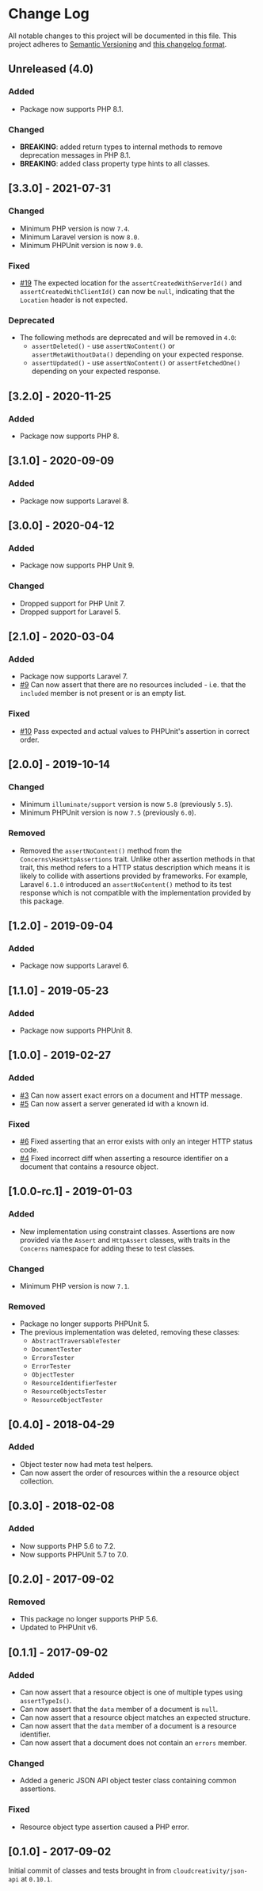 # Change Log

All notable changes to this project will be documented in this file. This project adheres to
[Semantic Versioning](http://semver.org/) and [this changelog format](http://keepachangelog.com/).

## Unreleased (4.0)

### Added

- Package now supports PHP 8.1.

### Changed

- **BREAKING**: added return types to internal methods to remove deprecation messages in PHP 8.1.
- **BREAKING**: added class property type hints to all classes.

## [3.3.0] - 2021-07-31

### Changed

- Minimum PHP version is now `7.4`.
- Minimum Laravel version is now `8.0`.
- Minimum PHPUnit version is now `9.0`.

### Fixed

- [#19](https://github.com/cloudcreativity/json-api-testing/issues/19) The expected location for the
  `assertCreatedWithServerId()` and `assertCreatedWithClientId()` can now be `null`, indicating that the `Location`
  header is not expected.

### Deprecated

- The following methods are deprecated and will be removed in `4.0`:
  - `assertDeleted()` - use `assertNoContent()` or `assertMetaWithoutData()` depending on your expected response.
  - `assertUpdated()` - use `assertNoContent()` or `assertFetchedOne()` depending on your expected response.

## [3.2.0] - 2020-11-25

### Added
- Package now supports PHP 8.

## [3.1.0] - 2020-09-09

### Added
- Package now supports Laravel 8.

## [3.0.0] - 2020-04-12

### Added
- Package now supports PHP Unit 9.

### Changed
- Dropped support for PHP Unit 7.
- Dropped support for Laravel 5.

## [2.1.0] - 2020-03-04

### Added
- Package now supports Laravel 7.
- [#9](https://github.com/cloudcreativity/json-api-testing/issues/9)
Can now assert that there are no resources included - i.e. that the `included` member is not present
or is an empty list.

### Fixed
- [#10](https://github.com/cloudcreativity/json-api-testing/pull/10)
Pass expected and actual values to PHPUnit's assertion in correct order.

## [2.0.0] - 2019-10-14

### Changed
- Minimum `illuminate/support` version is now `5.8` (previously `5.5`).
- Minimum PHPUnit version is now `7.5` (previously `6.0`).

### Removed
- Removed the `assertNoContent()` method from the `Concerns\HasHttpAssertions` trait. Unlike other
assertion methods in that trait, this method refers to a HTTP status description which means it is
likely to collide with assertions provided by frameworks. For example, Laravel `6.1.0` introduced
an `assertNoContent()` method to its test response which is not compatible with the implementation
provided by this package.

## [1.2.0] - 2019-09-04

### Added
- Package now supports Laravel 6.

## [1.1.0] - 2019-05-23

### Added
- Package now supports PHPUnit 8.

## [1.0.0] - 2019-02-27

### Added
- [#3](https://github.com/cloudcreativity/json-api-testing/issues/3)
Can now assert exact errors on a document and HTTP message.
- [#5](https://github.com/cloudcreativity/json-api-testing/issues/5)
Can now assert a server generated id with a known id.

### Fixed
- [#6](https://github.com/cloudcreativity/json-api-testing/issues/6)
Fixed asserting that an error exists with only an integer HTTP status code.
- [#4](https://github.com/cloudcreativity/json-api-testing/issues/4)
Fixed incorrect diff when asserting a resource identifier on a document that contains a resource object.

## [1.0.0-rc.1] - 2019-01-03

### Added
- New implementation using constraint classes. Assertions are now provided via the `Assert` and `HttpAssert`
classes, with traits in the `Concerns` namespace for adding these to test classes.

### Changed
- Minimum PHP version is now `7.1`.

### Removed
- Package no longer supports PHPUnit 5.
- The previous implementation was deleted, removing these classes:
  - `AbstractTraversableTester`
  - `DocumentTester`
  - `ErrorsTester`
  - `ErrorTester`
  - `ObjectTester`
  - `ResourceIdentifierTester`
  - `ResourceObjectsTester`
  - `ResourceObjectTester`

## [0.4.0] - 2018-04-29

### Added
- Object tester now had meta test helpers.
- Can now assert the order of resources within the a resource object collection.

## [0.3.0] - 2018-02-08

### Added
- Now supports PHP 5.6 to 7.2.
- Now supports PHPUnit 5.7 to 7.0.

## [0.2.0] - 2017-09-02

### Removed
- This package no longer supports PHP 5.6.
- Updated to PHPUnit v6.

## [0.1.1] - 2017-09-02

### Added
- Can now assert that a resource object is one of multiple types using `assertTypeIs()`.
- Can now assert that the `data` member of a document is `null`.
- Can now assert that a resource object matches an expected structure.
- Can now assert that the `data` member of a document is a resource identifier.
- Can now assert that a document does not contain an `errors` member.

### Changed
- Added a generic JSON API object tester class containing common assertions.

### Fixed
- Resource object type assertion caused a PHP error.

## [0.1.0] - 2017-09-02

Initial commit of classes and tests brought in from `cloudcreativity/json-api` at `0.10.1`.
